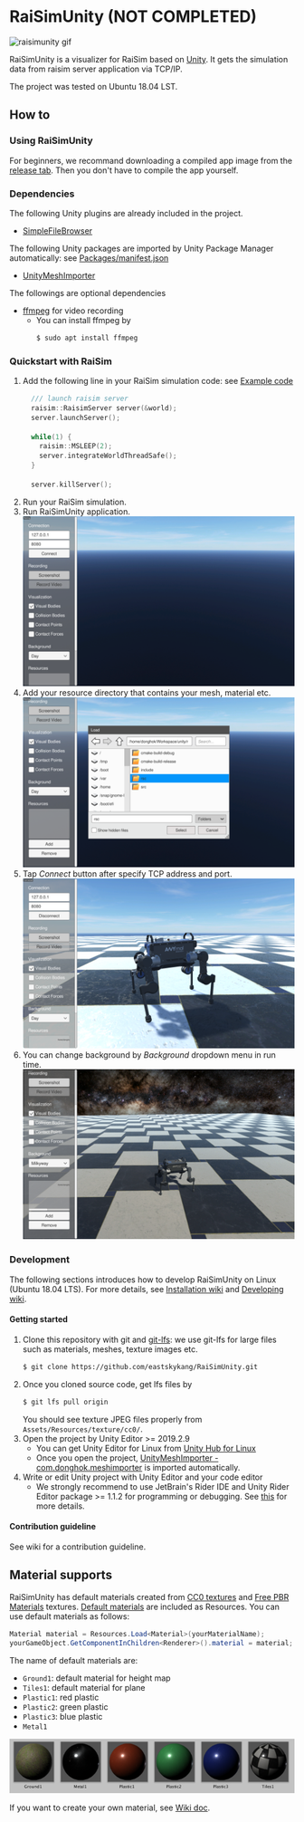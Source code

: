 # RaiSimUnity (NOT COMPLETED) 

![raisimunity gif](Images/raisimunity.gif)
 
RaiSimUnity is a visualizer for RaiSim based on [Unity](https://unity.com/). It gets the simulation data from raisim server application via TCP/IP.

The project was tested on Ubuntu 18.04 LST.

## How to 

### Using RaiSimUnity
For beginners, we recommand downloading a compiled app image from the [release tab](https://github.com/leggedrobotics/RaiSimUnity/releases). Then you don't have to compile the app yourself.

### Dependencies

The following Unity plugins are already included in the project.                
- [SimpleFileBrowser](https://assetstore.unity.com/packages/tools/gui/runtime-file-browser-113006)

The following Unity packages are imported by Unity Package Manager automatically: see [Packages/manifest.json](Packages/manifest.json) 
- [UnityMeshImporter](https://github.com/eastskykang/UnityMeshImporter)

The followings are optional dependencies
- [ffmpeg](https://www.ffmpeg.org/) for video recording
    - You can install ffmpeg by 
        ```sh
        $ sudo apt install ffmpeg
        ``` 

### Quickstart with RaiSim

1. Add the following line in your RaiSim simulation code: see [Example code](https://github.com/leggedrobotics/raisimUnity/tree/master/Examples/src)
    ```cpp
      /// launch raisim server
      raisim::RaisimServer server(&world);
      server.launchServer();
    
      while(1) {
        raisim::MSLEEP(2);
        server.integrateWorldThreadSafe();
      }
    
      server.killServer();
    ```
2. Run your RaiSim simulation. 
3. Run RaiSimUnity application.
![](Images/step1.png)
4. Add your resource directory that contains your mesh, material etc.
![](Images/step2.png)
5. Tap *Connect* button after specify TCP address and port.
![](Images/step3.png)
6. You can change background by *Background* dropdown menu in run time.
![](Images/step4.png)

### Development

The following sections introduces how to develop RaiSimUnity on Linux (Ubuntu 18.04 LTS). For more details, see [Installation wiki](https://github.com/leggedrobotics/RaiSimUnity/wiki/installation) and [Developing wiki](https://github.com/leggedrobotics/RaiSimUnity/wiki/developing).

#### Getting started

1. Clone this repository with git and [git-lfs](https://git-lfs.github.com/): we use git-lfs for large files such as materials, meshes, texture images etc.
    ```sh
    $ git clone https://github.com/eastskykang/RaiSimUnity.git
    ```
2. Once you cloned source code, get lfs files by 
    ```sh
    $ git lfs pull origin
    ```
    You should see texture JPEG files properly from ```Assets/Resources/texture/cc0/```. 
3. Open the project by Unity Editor >= 2019.2.9
    - You can get Unity Editor for Linux from [Unity Hub for Linux](https://forum.unity.com/threads/unity-hub-v2-0-0-release.677485/?_ga=2.133515342.19804957.1574080929-125858921.1570536365)
    - Once you open the project, [UnityMeshImporter - com.donghok.meshimporter](https://github.com/eastskykang/UnityMeshImporter) is imported automatically.  
4. Write or edit Unity project with Unity Editor and your code editor 
    - We strongly recommend to use JetBrain's Rider IDE and Unity Rider Editor package >= 1.1.2 for programming or debugging. See [this](https://github.com/leggedrobotics/RaiSimUnity/wiki/developing#rider-ide-optional) for more details.

#### Contribution guideline

See wiki for a contribution guideline.

## Material supports

RaiSimUnity has default materials created from [CC0 textures](https://cc0textures.com/) and [Free PBR Materials](https://freepbr.com/) textures.
[Default materials](Assets/Resources/materials/Resources) are included as Resources. You can use default materials as follows: 

```cs
Material material = Resources.Load<Material>(yourMaterialName);
yourGameObject.GetComponentInChildren<Renderer>().material = material;
```

The name of default materials are: 
- ```Ground1```: default material for height map
- ```Tiles1```: default material for plane 
- ```Plastic1```: red plastic
- ```Plastic2```: green plastic
- ```Plastic3```: blue plastic
- ```Metal1```

![Default materials](Images/materials.png)

If you want to create your own material, see [Wiki doc](https://github.com/leggedrobotics/RaiSimUnity/wiki/creating-unity-materials).
